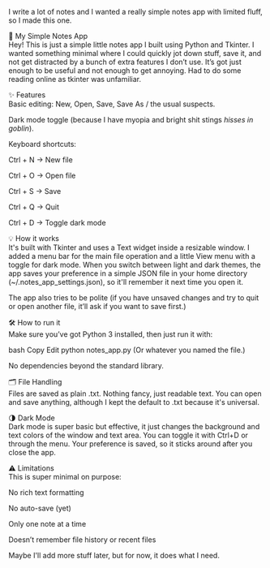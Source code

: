 
I write a lot of notes and I wanted a really simple notes app with limited fluff, so I made this one.

📝 My Simple Notes App<br>
Hey! This is just a simple little notes app I built using Python and Tkinter. I wanted something minimal where I could quickly jot down stuff, save it, and not get distracted by a bunch of extra features I don’t use. It’s got just enough to be useful and not enough to get annoying.
Had to do some reading online as tkinter was unfamiliar.

✨ Features<br>
Basic editing: New, Open, Save, Save As / the usual suspects.

Dark mode toggle (because I have myopia and bright shit stings *hisses in goblin*).

Keyboard shortcuts:

Ctrl + N → New file

Ctrl + O → Open file

Ctrl + S → Save

Ctrl + Q → Quit

Ctrl + D → Toggle dark mode

💡 How it works<br>
It's built with Tkinter and uses a Text widget inside a resizable window. I added a menu bar for the main file operation and a little View menu with a toggle for dark mode. When you switch between light and dark themes, the app saves your preference in a simple JSON file in your home directory (~/.notes_app_settings.json), so it'll remember it next time you open it.

The app also tries to be polite (if you have unsaved changes and try to quit or open another file, it’ll ask if you want to save first.)

🛠 How to run it<br>
Make sure you’ve got Python 3 installed, then just run it with:

bash
Copy
Edit
python notes_app.py
(Or whatever you named the file.)

No dependencies beyond the standard library.

🗂 File Handling<br>
Files are saved as plain .txt. Nothing fancy, just readable text. You can open and save anything, although I kept the default to .txt because it's universal.

🌗 Dark Mode<br>
Dark mode is super basic but effective, it just changes the background and text colors of the window and text area. You can toggle it with Ctrl+D or through the menu. Your preference is saved, so it sticks around after you close the app.

⚠️ Limitations<br>
This is super minimal on purpose:

No rich text formatting

No auto-save (yet)

Only one note at a time

Doesn’t remember file history or recent files

Maybe I'll add more stuff later, but for now, it does what I need.
